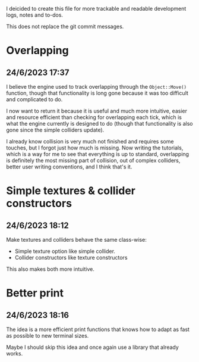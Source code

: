 I deicided to create this file for more trackable and readable development logs, notes and to-dos.

This does not replace the git commit messages.

# Overlapping

## 24/6/2023 17:37

I believe the engine used to track overlapping through the `Object::Move()` function, though that functionality is long gone because it was too difficult and complicated to do.

I now want to return it because it is useful and much more intuitive, easier and resource efficient than checking for overlapping each tick, which is what the engine currently is designed to do (though that functionality is also gone since the simple colliders update).

I already know collision is very much not finished and requires some touches, but I forgot just how much is missing. Now writing the tutorials, which is a way for me to see that everything is up to standard, overlapping is definitely the most missing part of collision, out of complex colliders, better user writing conventions, and I think that's it.

# Simple textures & collider constructors

## 24/6/2023 18:12

Make textures and colliders behave the same class-wise:
- Simple texture option like simple collider.
- Collider constructors like texture constructors

This also makes both more intuitive.

# Better print

## 24/6/2023 18:16

The idea is a more efficient print functions that knows how to adapt as fast as possible to new terminal sizes.

Maybe I should skip this idea and once again use a library that already works.